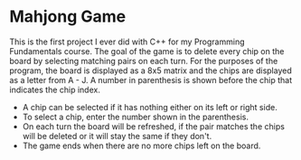 # Mahjong Game
This is the first project I ever did with C++ for my Programming Fundamentals course. 
The goal of the game is to delete every chip on the board by selecting matching pairs on each turn. For the purposes of the program, the board is displayed as a 8x5 matrix and the chips are displayed as a letter from A - J. A number in parenthesis is shown before the chip that indicates the chip index. 
- A chip can be selected if it has nothing either on its left or right side. 
- To select a chip, enter the number shown in the parenthesis.
- On each turn the board will be refreshed, if the pair matches the chips will be deleted or it will stay the same if they don't. 
- The game ends when there are no more chips left on the board. 
